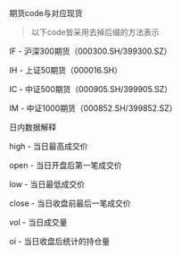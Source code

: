 期货code与对应现货

> 以下code皆采用去掉后缀的方法表示

IF - 沪深300期货（000300.SH/399300.SZ）

IH - 上证50期货（000016.SH）

IC - 中证500期货（000905.SH/399905.SZ）

IM - 中证1000期货（000852.SH/399852.SZ）



日内数据解释

high - 当日最高成交价

open - 当日开盘后第一笔成交价

low - 当日最低成交价

close - 当日收盘前最后一笔成交价

vol - 当日成交量

oi - 当日收盘后统计的持仓量